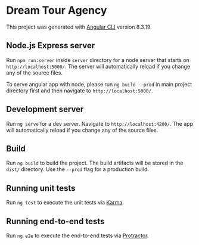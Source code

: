 # Dream Tour Agency

This project was generated with [Angular CLI](https://github.com/angular/angular-cli) version 8.3.19.

## Node.js Express server

Run `npm run:server` inside `server` directory for a node server that starts on `http://localhost:5000/`. The server will automatically reload if you change any of the source files.

To serve angular app with node, please run `ng build --prod` in main project directory first and then navigate to `http://localhost:5000/`.

## Development server

Run `ng serve` for a dev server. Navigate to `http://localhost:4200/`. The app will automatically reload if you change any of the source files.

## Build

Run `ng build` to build the project. The build artifacts will be stored in the `dist/` directory. Use the `--prod` flag for a production build.

## Running unit tests

Run `ng test` to execute the unit tests via [Karma](https://karma-runner.github.io).

## Running end-to-end tests

Run `ng e2e` to execute the end-to-end tests via [Protractor](http://www.protractortest.org/).
